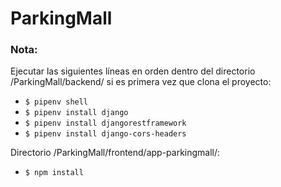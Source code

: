# ParkingMall

### Nota:
Ejecutar las siguientes líneas en orden dentro del directorio /ParkingMall/backend/ si es primera vez que clona el proyecto:
- `$ pipenv shell` 
- `$ pipenv install django` 
- `$ pipenv install djangorestframework` 
- `$ pipenv install django-cors-headers` 

Directorio /ParkingMall/frontend/app-parkingmall/:
- `$ npm install`

